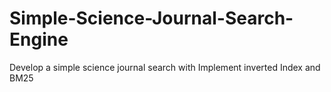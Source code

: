 # Simple-Science-Journal-Search-Engine
Develop a simple science journal search with Implement inverted Index and BM25
